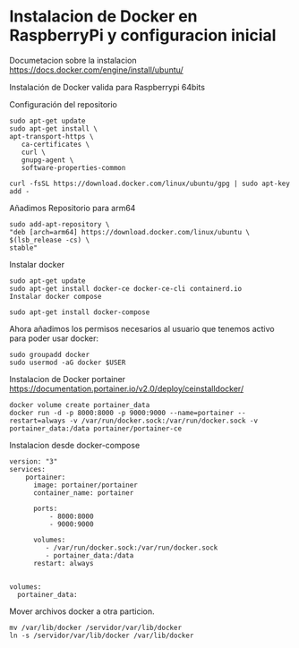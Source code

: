 # Instalacion de Docker en RaspberryPi y configuracion inicial


Documetacion sobre la instalacion https://docs.docker.com/engine/install/ubuntu/

Instalación de Docker valida para Raspberrypi 64bits

Configuración del repositorio
```
sudo apt-get update 
sudo apt-get install \
apt-transport-https \
   ca-certificates \
   curl \
   gnupg-agent \
   software-properties-common
```

```
curl -fsSL https://download.docker.com/linux/ubuntu/gpg | sudo apt-key add -
```
Añadimos Repositorio para arm64 
```
sudo add-apt-repository \
"deb [arch=arm64] https://download.docker.com/linux/ubuntu \
$(lsb_release -cs) \
stable"
```
Instalar docker
```
sudo apt-get update 
sudo apt-get install docker-ce docker-ce-cli containerd.io
Instalar docker compose
```
```
sudo apt-get install docker-compose
```
Ahora añadimos los permisos necesarios al usuario que tenemos activo para poder usar docker:
```
sudo groupadd docker 
sudo usermod -aG docker $USER
```
Instalacion de Docker portainer
https://documentation.portainer.io/v2.0/deploy/ceinstalldocker/

```
docker volume create portainer_data
docker run -d -p 8000:8000 -p 9000:9000 --name=portainer --restart=always -v /var/run/docker.sock:/var/run/docker.sock -v portainer_data:/data portainer/portainer-ce

```


Instalacion desde docker-compose


```
version: "3"
services:
    portainer:
      image: portainer/portainer
      container_name: portainer

      ports:
          - 8000:8000
          - 9000:9000

      volumes:
         - /var/run/docker.sock:/var/run/docker.sock
         - portainer_data:/data
      restart: always


volumes:
  portainer_data:
```




Mover archivos docker a otra particion.

```
mv /var/lib/docker /servidor/var/lib/docker
ln -s /servidor/var/lib/docker /var/lib/docker

```
